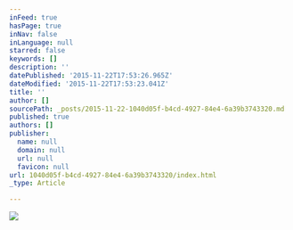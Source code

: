 ```yaml
---
inFeed: true
hasPage: true
inNav: false
inLanguage: null
starred: false
keywords: []
description: ''
datePublished: '2015-11-22T17:53:26.965Z'
dateModified: '2015-11-22T17:53:23.041Z'
title: ''
author: []
sourcePath: _posts/2015-11-22-1040d05f-b4cd-4927-84e4-6a39b3743320.md
published: true
authors: []
publisher:
  name: null
  domain: null
  url: null
  favicon: null
url: 1040d05f-b4cd-4927-84e4-6a39b3743320/index.html
_type: Article

---
```

![](https://the-grid-user-content.s3-us-west-2.amazonaws.com/b5d4a40f-f0cc-4a58-8c77-f2c37004e505.jpg)
